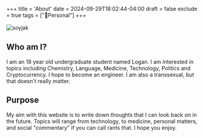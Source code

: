 +++
title = 'About'
date = 2024-09-29T18:02:44-04:00
draft = false
exclude = true
tags = ["🧑Personal"]
+++

![soyjak](/pics/boring.png)
ㅤ
## Who am I?

I am an 18 year old undergraduate student named Logan. I am interested in topics including Chemistry, Language, Medicine, Technology, Politics and Cryptocurrency. I hope to become an engineer. I am also a transsexual, but that doesn't really matter.

## Purpose
My aim with this website is to write down thoughts that I can look back on in the future. Topics will range from technology, to medicine, personal matters, and social "commentary" if you can call rants that. I hope you enjoy. 